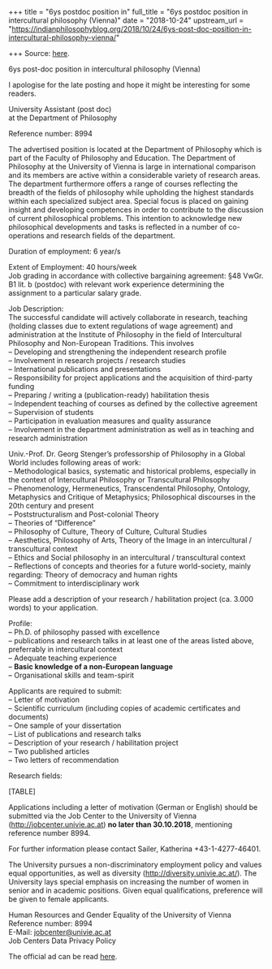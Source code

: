 +++
title = "6ys postdoc position in"
full_title = "6ys postdoc position in intercultural philosophy (Vienna)"
date = "2018-10-24"
upstream_url = "https://indianphilosophyblog.org/2018/10/24/6ys-post-doc-position-in-intercultural-philosophy-vienna/"

+++
Source: [here](https://indianphilosophyblog.org/2018/10/24/6ys-post-doc-position-in-intercultural-philosophy-vienna/).

6ys post-doc position in intercultural philosophy (Vienna)

I apologise for the late posting and hope it might be interesting for
some readers.

University Assistant (post doc)  
at the Department of Philosophy

Reference number: 8994

The advertised position is located at the Department of Philosophy which
is part of the Faculty of Philosophy and Education. The Department of
Philosophy at the University of Vienna is large in international
comparison and its members are active within a considerable variety of
research areas. The department furthermore offers a range of courses
reflecting the breadth of the fields of philosophy while upholding the
highest standards within each specialized subject area. Special focus is
placed on gaining insight and developing competences in order to
contribute to the discussion of current philosophical problems. This
intention to acknowledge new philosophical developments and tasks is
reflected in a number of co-operations and research fields of the
department.

Duration of employment: 6 year/s

Extent of Employment: 40 hours/week  
Job grading in accordance with collective bargaining agreement: §48
VwGr. B1 lit. b (postdoc) with relevant work experience determining the
assignment to a particular salary grade.

Job Description:  
The successful candidate will actively collaborate in research, teaching
(holding classes due to extent regulations of wage agreement) and
administration at the Institute of Philosophy in the field of
Intercultural Philosophy and Non-European Traditions. This involves  
– Developing and strengthening the independent research profile  
– Involvement in research projects / research studies  
– International publications and presentations  
– Responsibility for project applications and the acquisition of
third-party funding  
– Preparing / writing a (publication-ready) habilitation thesis  
– Independent teaching of courses as defined by the collective
agreement  
– Supervision of students  
– Participation in evaluation measures and quality assurance  
– Involvement in the department administration as well as in teaching
and research administration

Univ.-Prof. Dr. Georg Stenger’s professorship of Philosophy in a Global
World includes following areas of work:  
– Methodological basics, systematic and historical problems, especially
in the context of Intercultural Philosophy or Transcultural Philosophy  
– Phenomenology, Hermeneutics, Transcendental Philosophy, Ontology,
Metaphysics and Critique of Metaphysics; Philosophical discourses in the
20th century and present  
– Poststructuralism and Post-colonial Theory  
– Theories of “Difference”  
– Philosophy of Culture, Theory of Culture, Cultural Studies  
– Aesthetics, Philosophy of Arts, Theory of the Image in an
intercultural / transcultural context  
– Ethics and Social philosophy in an intercultural / transcultural
context  
– Reflections of concepts and theories for a future world-society,
mainly regarding: Theory of democracy and human rights  
– Commitment to interdisciplinary work

Please add a description of your research / habilitation project (ca.
3.000 words) to your application.

Profile:  
– Ph.D. of philosophy passed with excellence  
– publications and research talks in at least one of the areas listed
above, preferrably in intercultural context  
– Adequate teaching experience  
– **Basic knowledge of a non-European language**  
– Organisational skills and team-spirit

Applicants are required to submit:  
– Letter of motivation  
– Scientific curriculum (including copies of academic certificates and
documents)  
– One sample of your dissertation  
– List of publications and research talks  
– Description of your research / habilitation project  
– Two published articles  
– Two letters of recommendation

Research fields:

[TABLE]

Applications including a letter of motivation (German or English) should
be submitted via the Job Center to the University of Vienna
(http://jobcenter.univie.ac.at) **no later than 30.10.2018**, mentioning
reference number 8994.

For further information please contact Sailer, Katherina
+43-1-4277-46401.

The University pursues a non-discriminatory employment policy and values
equal opportunities, as well as diversity
(http://diversity.univie.ac.at/). The University lays special emphasis
on increasing the number of women in senior and in academic positions.
Given equal qualifications, preference will be given to female
applicants.

Human Resources and Gender Equality of the University of Vienna  
Reference number: 8994  
E-Mail: jobcenter@univie.ac.at  
Job Centers Data Privacy Policy

The official ad can be read
[here](https://univis.univie.ac.at/ausschreibungstellensuche/flow/bew_ausschreibung-flow?_flowExecutionKey=_cAAE6F459-F1A9-8F41-0838-56A5DBBEF183_kF917D983-25CD-F8EC-369A-EDED031EF736&tid=69769.28).
